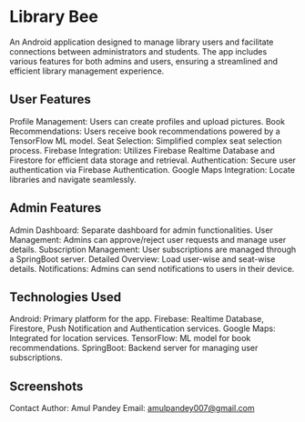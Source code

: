 # **Library Bee**

An Android application designed to manage library users and facilitate connections between administrators and students. The app includes various features for both admins and users, ensuring a streamlined and efficient library management experience.

## **User Features**

Profile Management: Users can create profiles and upload pictures.
Book Recommendations: Users receive book recommendations powered by a TensorFlow ML model.
Seat Selection: Simplified complex seat selection process.
Firebase Integration: Utilizes Firebase Realtime Database and Firestore for efficient data storage and retrieval.
Authentication: Secure user authentication via Firebase Authentication.
Google Maps Integration: Locate libraries and navigate seamlessly.

## **Admin Features**

Admin Dashboard: Separate dashboard for admin functionalities.
User Management: Admins can approve/reject user requests and manage user details.
Subscription Management: User subscriptions are managed through a SpringBoot server.
Detailed Overview: Load user-wise and seat-wise details.
Notifications: Admins can send notifications to users in their device.

## **Technologies Used**

Android: Primary platform for the app.
Firebase: Realtime Database, Firestore, Push Notification and Authentication services.
Google Maps: Integrated for location services.
TensorFlow: ML model for book recommendations.
SpringBoot: Backend server for managing user subscriptions.

## **Screenshots**

Contact
Author: Amul Pandey
Email: amulpandey007@gmail.com
